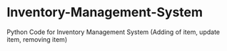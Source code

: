 # Inventory-Management-System
Python Code for Inventory Management System (Adding of item, update item, removing item)

